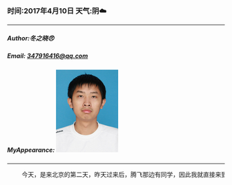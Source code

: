 ### 时间:2017年4月10日 天气:阴:cloud:
-----
#####   Author:冬之晓:angry:
#####   Email: 347916416@qq.com
#####   MyAppearance: ![MyAppearance](../MyPicture.JPG "我的头像")
----------

<pre>
    今天，是来北京的第二天，昨天过来后，腾飞那边有同学，因此我就直接来到了郭凯家里暂住。然后就开始投简历了，现在想想有点后悔了，当初不应该辞职去考博，这次真是赔了夫人又折兵。不仅博士没有考上，而且还失去了宝贵的工作经验和工资。今天投了一天简历，结果没有几家给我回复，感觉找工作确实比较难。哎，早知如此，何必当初呢？！算了，希望能够早日找到工作！
</pre>

